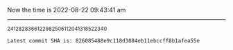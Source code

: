 Now the time is 2022-08-22 09:43:41 am

---

<small>2412828366122982506112041318522340</small>

```txt
Latest commit SHA is: 826085488e9c118d3884eb11ebccff8b1afea55e
```
